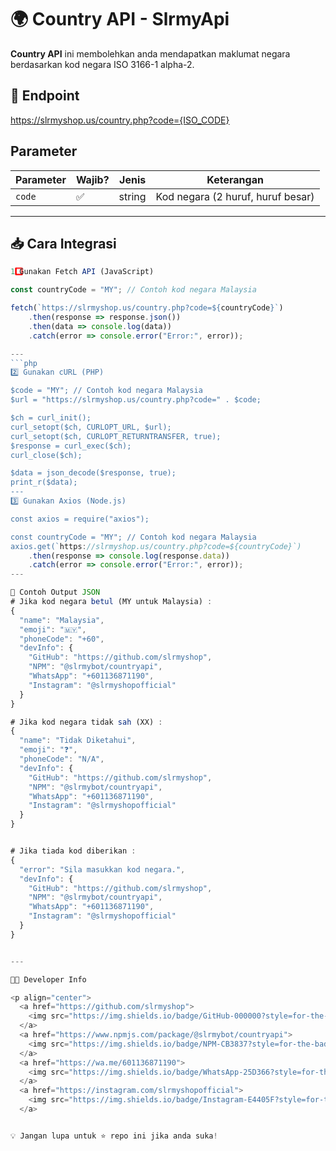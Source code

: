 # 🌍 Country API - SlrmyApi

**Country API** ini membolehkan anda mendapatkan maklumat negara berdasarkan kod negara ISO 3166-1 alpha-2.
## 📌 Endpoint
https://slrmyshop.us/country.php?code={ISO_CODE}
## Parameter
| Parameter | Wajib? | Jenis  | Keterangan |
|-----------|--------|--------|------------|
| `code`    | ✅     | string | Kod negara (2 huruf, huruf besar) |

---

## 📥 Cara Integrasi

```javascript
1️⃣ Gunakan Fetch API (JavaScript)

const countryCode = "MY"; // Contoh kod negara Malaysia

fetch(`https://slrmyshop.us/country.php?code=${countryCode}`)
    .then(response => response.json())
    .then(data => console.log(data))
    .catch(error => console.error("Error:", error));

---
```php
2️⃣ Gunakan cURL (PHP)

$code = "MY"; // Contoh kod negara Malaysia
$url = "https://slrmyshop.us/country.php?code=" . $code;

$ch = curl_init();
curl_setopt($ch, CURLOPT_URL, $url);
curl_setopt($ch, CURLOPT_RETURNTRANSFER, true);
$response = curl_exec($ch);
curl_close($ch);

$data = json_decode($response, true);
print_r($data);
---
3️⃣ Gunakan Axios (Node.js)

const axios = require("axios");

const countryCode = "MY"; // Contoh kod negara Malaysia
axios.get(`https://slrmyshop.us/country.php?code=${countryCode}`)
    .then(response => console.log(response.data))
    .catch(error => console.error("Error:", error));
---

📌 Contoh Output JSON
# Jika kod negara betul (MY untuk Malaysia) :
{
  "name": "Malaysia",
  "emoji": "🇲🇾",
  "phoneCode": "+60",
  "devInfo": {
    "GitHub": "https://github.com/slrmyshop",
    "NPM": "@slrmybot/countryapi",
    "WhatsApp": "+601136871190",
    "Instagram": "@slrmyshopofficial"
  }
}

# Jika kod negara tidak sah (XX) :
{
  "name": "Tidak Diketahui",
  "emoji": "❓",
  "phoneCode": "N/A",
  "devInfo": {
    "GitHub": "https://github.com/slrmyshop",
    "NPM": "@slrmybot/countryapi",
    "WhatsApp": "+601136871190",
    "Instagram": "@slrmyshopofficial"
  }
}


# Jika tiada kod diberikan :
{
  "error": "Sila masukkan kod negara.",
  "devInfo": {
    "GitHub": "https://github.com/slrmyshop",
    "NPM": "@slrmybot/countryapi",
    "WhatsApp": "+601136871190",
    "Instagram": "@slrmyshopofficial"
  }
}


---

👨‍💻 Developer Info

<p align="center">
  <a href="https://github.com/slrmyshop">
    <img src="https://img.shields.io/badge/GitHub-000000?style=for-the-badge&logo=github&logoColor=white" alt="GitHub">
  </a>
  <a href="https://www.npmjs.com/package/@slrmybot/countryapi">
    <img src="https://img.shields.io/badge/NPM-CB3837?style=for-the-badge&logo=npm&logoColor=white" alt="NPM">
  </a>
  <a href="https://wa.me/601136871190">
    <img src="https://img.shields.io/badge/WhatsApp-25D366?style=for-the-badge&logo=whatsapp&logoColor=white" alt="WhatsApp">
  </a>
  <a href="https://instagram.com/slrmyshopofficial">
    <img src="https://img.shields.io/badge/Instagram-E4405F?style=for-the-badge&logo=instagram&logoColor=white" alt="Instagram">
  </a>


💡 Jangan lupa untuk ⭐ repo ini jika anda suka!
